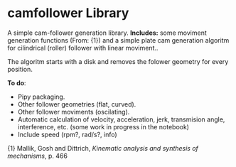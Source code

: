 # camfollower Library

A simple cam-follower generation library.
**Includes:** some moviment generation functions (From: {1}) and a simple plate cam generation algoritm for cilindrical (roller) follower with linear moviment..

The algoritm starts with a disk and removes the folower geometry for every position.

**To do**:
- Pipy packaging.
- Other follower geometries (flat, curved).
- Other follower moviments (oscilating).
- Automatic calculation of velocity, acceleration, jerk, transmision angle, interference, etc. (some work in progress in the notebook)
- Include speed (rpm?, rad/s?, info)

{1} Mallik, Gosh and Dittrich, *Kinematic analysis and synthesis of mechanisms*, p. 466
